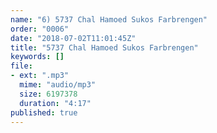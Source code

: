 ```yaml
---
name: "6) 5737 Chal Hamoed Sukos Farbrengen"
order: "0006"
date: "2018-07-02T11:01:45Z"
title: "5737 Chal Hamoed Sukos Farbrengen"
keywords: []
file:
- ext: ".mp3"
  mime: "audio/mp3"
  size: 6197378
  duration: "4:17"
published: true
---
```

